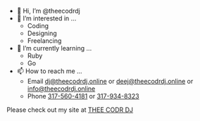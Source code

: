 - 👋 Hi, I’m @theecodrdj
- 👀 I’m interested in ...
    - Coding
    - Designing
    - Freelancing
- 🌱 I’m currently learning ...
    - Ruby
    - Go
- 📫 How to reach me ...
    - Email [dj@theecodrdj.online](dj@theecodrdj.online) or [deej@theecodrdj.online](deej@theecodrdj.online) or [info@theecodrdj.online](info@theecodrdj.online)
    - Phone [317-560-4181](317-560-4181) or [317-934-8323](317-934-8323)
      
Please check out my site at [THEE CODR DJ](https://theecodrdj.online)

<!---
theecodrdj/theecodrdj is a ✨ special ✨ repository because its `README.md` (this file) appears on your GitHub profile.
You can click the Preview link to take a look at your changes.
--->
